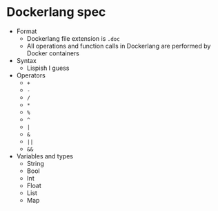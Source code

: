 # Dockerlang spec

- Format
    - Dockerlang file extension is `.doc`
    - All operations and function calls in Dockerlang are performed by Docker containers
- Syntax
    - Lispish I guess
- Operators
    - `+`
    - `-`
    - `/`
    - `*`
    - `%`
    - `^`
    - `|`
    - `&`
    - `||`
    - `&&`
- Variables and types
    - String
    - Bool
    - Int
    - Float
    - List
    - Map
